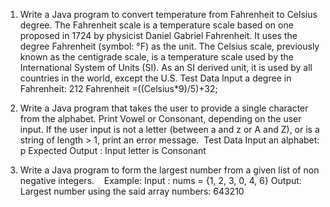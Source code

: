 1. Write a Java program to convert temperature from Fahrenheit to Celsius
   degree.
   The Fahrenheit scale is a temperature scale based on one proposed in 1724 by
   physicist Daniel Gabriel Fahrenheit. It uses the degree Fahrenheit (symbol: °F) as
   the unit.
   The Celsius scale, previously known as the centigrade scale, is a temperature scale
   used by the International System of Units (SI). As an SI derived unit, it is used by
   all countries in the world, except the U.S.
   Test Data
   Input a degree in Fahrenheit: 212
   Fahrenheit =((Celsius\*9)/5)+32;

2. Write a Java program that takes the user to provide a single character from
   the alphabet. Print Vowel or Consonant, depending on the user input. If the
   user input is not a letter (between a and z or A and Z), or is a string of length
   &gt; 1, print an error message. 
   Test Data
   Input an alphabet: p
   Expected Output :
   Input letter is Consonant

3. Write a Java program to form the largest number from a given list of non
   negative integers.   
   Example:
   Input :
   nums = {1, 2, 3, 0, 4, 6}
   Output:
   Largest number using the said array numbers: 643210

